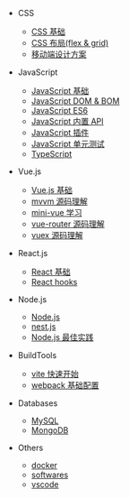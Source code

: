 - CSS

  - [CSS 基础](/css/base/README)
  - [CSS 布局(flex & grid)](/css/layouts/README)
  - [移动端设计方案](/css/mobile/README)

- JavaScript

  - [JavaScript 基础](https://www.yuque.com/liaohui5/js-base)
  - [JavaScript DOM & BOM](https://www.yuque.com/liaohui5/js-dom)
  - [JavaScript ES6](https://www.yuque.com/liaohui5/es6)
  - [JavaScript 内置 API](/js/objects)
  - [JavaScript 插件](/js/plugins)
  - [JavaScript 单元测试](/jest/1.install)
  - [TypeScript](/ts/README)

- Vue.js

  - [Vue.js 基础](/vue/1.quick-start.md)
  - [mvvm 源码理解](/vue/mvvm/README)
  - [mini-vue 学习](/vue/mini-vue/README)
  - [vue-router 源码理解](/vue/router/README)
  - [vuex 源码理解](/vue/vuex/README)

- React.js

  - [React 基础](/react/base/jsx)
  - [React hooks](/react/hooks/why-react-hooks)

- Node.js

  - [Node.js](nodejs/README.md)
  - [nest.js](nestjs/README.md)
  - [Node.js 最佳实践](https://tsejx.github.io/node-guidebook/overview/basic/)

- BuildTools

  - [vite 快速开始](/vite/README.md)
  - [webpack 基础配置](/webpack/base/base-run)
    <!-- - [webpack 性能优化](/webpack/optimize/1.tree-shaking) -->
    <!-- - [webpack 原理理解](/webpack/source/README) -->

- Databases

  - [MySQL](/db/mysql/README.md)
  - [MongoDB](/db/mongo/README.md)

- Others

  - [docker](/docker/1_install_env)
  - [softwares](/softwares/README.md)
  - [vscode](/vscode/install.md)
